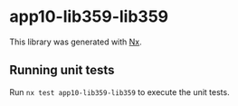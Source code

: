 # app10-lib359-lib359

This library was generated with [Nx](https://nx.dev).

## Running unit tests

Run `nx test app10-lib359-lib359` to execute the unit tests.
